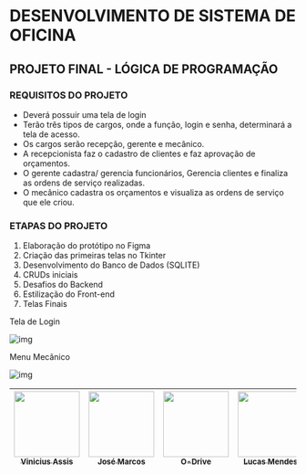 # DESENVOLVIMENTO DE SISTEMA DE OFICINA
## PROJETO FINAL - LÓGICA DE PROGRAMAÇÃO


### REQUISITOS DO PROJETO

- Deverá possuir uma tela de login
- Terão três tipos de cargos, onde a função, login e senha, determinará a tela de acesso.
- Os cargos serão recepção, gerente e mecânico.
- A recepcionista faz o cadastro de clientes e faz aprovação de orçamentos.
- O gerente cadastra/ gerencia funcionários, Gerencia clientes e finaliza as ordens de serviço realizadas.
- O mecânico cadastra os orçamentos e visualiza as ordens de serviço que ele criou.

### ETAPAS DO PROJETO

1. Elaboração do protótipo no Figma
2. Criação das primeiras telas no Tkinter
3. Desenvolvimento do Banco de Dados (SQLITE)
4. CRUDs iniciais
5. Desafios do Backend
6. Estilização do Front-end
7. Telas Finais

Tela de Login

![img](https://imgur.com/cSOJQ9v.png)

Menu Mecânico

![img](https://imgur.com/ijz3N2h.png)


| [<img src="https://avatars.githubusercontent.com/u/91925898?v=4" width=115><br><sub>Vinicius Assis</sub>](https://github.com/ViniciusDevAssis) |  [<img src="https://avatars.githubusercontent.com/u/99445653?v=4" width=115><br><sub>José Marcos</sub>](https://github.com/socramcz) |  [<img src="https://avatars.githubusercontent.com/u/101815909?v=4" width=115><br><sub>O-Drive</sub>](https://github.com/o-Drive) |  [<img src="https://avatars.githubusercontent.com/u/94189592?v=4" width=115><br><sub>Lucas Mendes</sub>](https://github.com/Luckaszfsa) | [<img src="https://avatars.githubusercontent.com/u/91165355?v=4" width=115><br><sub>Kelvin Argolo</sub>](https://github.com/Kelvin4rgolo)
| :---: | :---: | :---: |:---: | :---: | 
